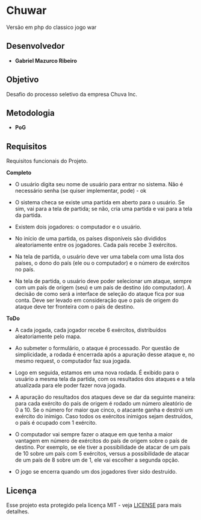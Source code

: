 # Chuwar
Versão em php do classico jogo war

## Desenvolvedor
* **Gabriel Mazurco Ribeiro**

## Objetivo
Desafio do processo seletivo da empresa Chuva Inc.

## Metodologia
* **PoG** 

## Requisitos
Requisitos funcionais do Projeto.

**Completo**

* O usuário digita seu nome de usuário para entrar no sistema. Não é necessário senha (se quiser implementar, pode) - ok

* O sistema checa se existe uma partida em aberto para o usuário. Se sim, vai para a tela de partida; se não, cria uma partida e vai para a tela da partida.

* Existem dois jogadores: o computador e o usuário.

* No início de uma partida, os países disponíveis são divididos aleatoriamente entre os jogadores. Cada país recebe 3 exércitos.

* Na tela de partida, o usuário deve ver uma tabela com uma lista dos países, o dono do país (ele ou o computador) e o número de exércitos no país.

* Na tela de partida, o usuário deve poder selecionar um ataque, sempre com um país de origem (seu) e um país de destino (do computador). A decisão de como será a interface de seleção do ataque fica por sua conta. Deve ser levado em consideração que o país de origem do ataque deve ter fronteira com o país de destino.

**ToDo**

* A cada jogada, cada jogador recebe 6 exércitos, distribuídos aleatoriamente pelo mapa.

* Ao submeter o formulário, o ataque é processado. Por questão de simplicidade, a rodada é encerrada após a apuração desse ataque e, no mesmo request, o computador faz sua jogada.

* Logo em seguida, estamos em uma nova rodada. É exibido para o usuário a mesma tela da partida, com os resultados dos ataques e a tela atualizada para ele poder fazer nova jogada.

* A apuração do resultados dos ataques deve se dar da seguinte maneira: para cada exército do país de origem é rodado um número aleatório de 0 a 10. Se o número for maior que cinco, o atacante ganha e destrói um exército do inimigo. Caso todos os exércitos inimigos sejam destruídos, o país é ocupado com 1 exército.

* O computador vai sempre fazer o ataque em que tenha a maior vantagem em número de exércitos do país de origem sobre o país de destino. Por exemplo, se ele tiver a possibilidade de atacar de um país de 10 sobre um país com 5 exércitos, versus a possibilidade de atacar de um país de 8 sobre um de 1, ele vai escolher a segunda opção.

* O jogo se encerra quando um dos jogadores tiver sido destruído.

## Licença
Esse projeto esta protegido pela licença MIT - veja [LICENSE](LICENSE) para mais detalhes.

